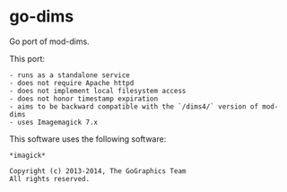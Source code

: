 # go-dims

Go port of mod-dims.

This port:

    - runs as a standalone service
    - does not require Apache httpd
    - does not implement local filesystem access
    - does not honor timestamp expiration
    - aims to be backward compatible with the `/dims4/` version of mod-dims
    - uses Imagemagick 7.x

This software uses the following software:

    *imagick*

    Copyright (c) 2013-2014, The GoGraphics Team
    All rights reserved.